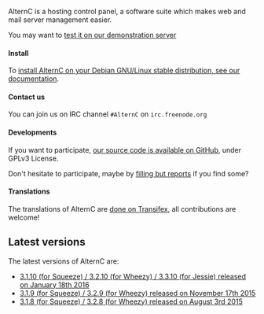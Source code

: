 
AlternC is a hosting control panel, a software suite which makes web and mail server management easier.

You may want to [test it on our demonstration server](http://demo.alternc.org/)

#### Install

To [install AlternC on your Debian GNU/Linux stable distribution, see our documentation](Install-en).

#### Contact us

You can join us on IRC channel `#AlternC` on `irc.freenode.org`

#### Developments

If you want to participate, [our source code is available on GitHub](https://github.com/AlternC/AlternC/), under GPLv3 License.

Don't hesitate to participate, maybe by [filling but reports](https://github.com/AlternC/AlternC/issues) if you find some?

#### Translations

The translations of AlternC are [done on Transifex](https://www.transifex.com/octopuce/alternc/), all contributions are welcome!

## Latest versions

The latest versions of AlternC are:

* [3.1.10 (for Squeeze) / 3.2.10 (for Wheezy) / 3.3.10 (for Jessie) released on January 18th 2016](https://github.com/AlternC/AlternC/releases/tag/3.1.10)
* [3.1.9 (for Squeeze) / 3.2.9 (for Wheezy) released on November 17th 2015](https://github.com/AlternC/AlternC/releases/tag/3.1.9)
* [3.1.8 (for Squeeze) / 3.2.8 (for Wheezy) released on August 3rd 2015](https://github.com/AlternC/AlternC/releases/tag/3.1.8)
